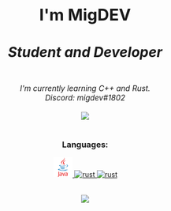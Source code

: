 # <div align="center"><h3>I'm MigDEV<h5>Student and Developer</h5></h3></div>

<div align="center"><center style="font-style: oblique; font-size:110%; font-family:"Times New Roman", Times, serif">I'm currently learning C++ and Rust.</div>  

<div align="center"><center style="font-style: oblique; font-size:110%; font-family:"Times New Roman", Times, serif">Discord: migdev#1802</div>  

<br/>  

<div align="center"><img src="https://github-readme-stats.vercel.app/api?username=MigDEV-Weeb&show_icons=true&count_private=true&hide_border=true" align="center" /></div>  

<br/>  

<h3 align="center">Languages:</h3>
<p align="center"> <a href="https://openjdk.java.net/" target="_blank"> <img src="https://raw.githubusercontent.com/devicons/devicon/master/icons/java/java-original-wordmark.svg" alt="java" width="40" height="40"/> </a> <a href="https://isocpp.org/" target="_blank"> <img src="https://upload.wikimedia.org/wikipedia/commons/thumb/1/18/ISO_C%2B%2B_Logo.svg/1200px-ISO_C%2B%2B_Logo.svg.png" alt="rust" width="35" height="40"/> </a>  <a href="https://www.rust-lang.org/" target="_blank"> <img src="https://www.rust-lang.org/static/images/rust-logo-blk.svg" alt="rust" width="35" height="40"/> </a> </p>

<br/>  

<div align="center">
<img src="https://komarev.com/ghpvc/?username=MigDEV-Weeb&&style=flat-square" align="center" />
</div>  
  



